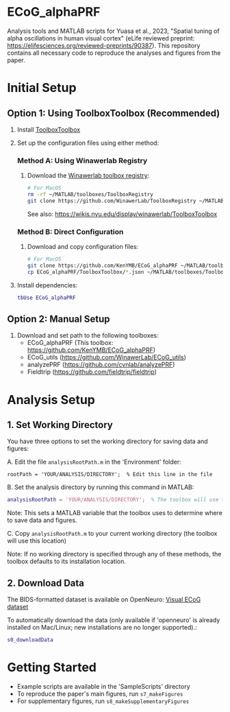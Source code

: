 # ECoG_alphaPRF

Analysis tools and MATLAB scripts for Yuasa et al., 2023, "Spatial tuning of alpha oscillations in human visual cortex" (eLife reviewed preprint: https://elifesciences.org/reviewed-preprints/90387). This repository contains all necessary code to reproduce the analyses and figures from the paper.

# Initial Setup  

## Option 1: Using ToolboxToolbox (Recommended)

1. Install [ToolboxToolbox](https://github.com/ToolboxHub/ToolboxToolbox)

2. Set up the configuration files using either method:

   ### Method A: Using Winawerlab Registry
   1. Download the [Winawerlab toolbox registry](https://github.com/WinawerLab/ToolboxRegistry):
      ```bash
      # For MacOS
      rm -rf ~/MATLAB/toolboxes/ToolboxRegistry
      git clone https://github.com/WinawerLab/ToolboxRegistry ~/MATLAB/toolboxes/ToolboxRegistry
      ```
      See also: https://wikis.nyu.edu/display/winawerlab/ToolboxToolbox

   ### Method B: Direct Configuration
   1. Download and copy configuration files:
      ```bash
      # For MacOS
      git clone https://github.com/KenYMB/ECoG_alphaPRF ~/MATLAB/toolboxes/ECoG_alphaPRF
      cp ECoG_alphaPRF/ToolboxToolbox/*.json ~/MATLAB/toolboxes/ToolboxRegistry/configurations/
      ```

3. Install dependencies:
   ```matlab
   tbUse ECoG_alphaPRF
   ```

## Option 2: Manual Setup

1. Download and set path to the following toolboxes:
   - ECoG_alphaPRF (This toolbox: https://github.com/KenYMB/ECoG_alphaPRF)
   - ECoG_utils (https://github.com/WinawerLab/ECoG_utils)
   - analyzePRF (https://github.com/cvnlab/analyzePRF)
   - Fieldtrip (https://github.com/fieldtrip/fieldtrip)

# Analysis Setup

## 1. Set Working Directory

You have three options to set the working directory for saving data and figures:

A. Edit the file `analysisRootPath.m` in the 'Environment' folder:
   ```
   rootPath = 'YOUR/ANALYSIS/DIRECTORY';  % Edit this line in the file
   ```

B. Set the analysis directory by running this command in MATLAB:
   ```matlab
   analysisRootPath = 'YOUR/ANALYSIS/DIRECTORY';  % The toolbox will use this directory for analysis
   ```
   Note: This sets a MATLAB variable that the toolbox uses to determine where to save data and figures.

C. Copy `analysisRootPath.m` to your current working directory (the toolbox will use this location)

Note: If no working directory is specified through any of these methods, the toolbox defaults to its installation location.

## 2. Download Data

The BIDS-formatted dataset is available on OpenNeuro: [Visual ECoG dataset](https://openneuro.org/datasets/ds004194)

To automatically download the data (only available if 'openneuro' is already installed on Mac/Linux; new installations are no longer supported).:
```matlab
s0_downloadData
```

# Getting Started

- Example scripts are available in the 'SampleScripts' directory
- To reproduce the paper's main figures, run `s7_makeFigures`
- For supplementary figures, run `s8_makeSupplementaryFigures`
